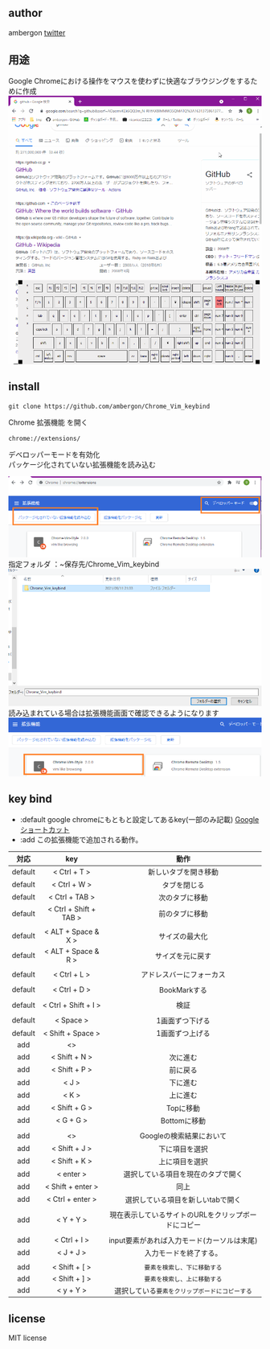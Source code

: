 ## author
ambergon
[twitter](https://twitter.com/Sc_lFoxGon)

## 用途

Google Chromeにおける操作をマウスを使わずに快適なブラウジングをするために作成<br>
![tutorial](/tutorial/tutorial.gif) <br>

## install 
```
git clone https://github.com/ambergon/Chrome_Vim_keybind
```
Chrome 拡張機能 を開く <br>
```
chrome://extensions/
```
デベロッパーモードを有効化 <br>
パッケージ化されていない拡張機能を読み込む <br>

![tutorial](/tutorial/tutorial.png) <br>
指定フォルダ ：~保存先/Chrome_Vim_keybind <br>
![tutorial](/tutorial/tutorial_2.png) <br>
読み込まれている場合は拡張機能画面で確認できるようになります<br>
![tutorial](/tutorial/tutorial_3.png) <br>


## key bind

- :default google chromeにもともと設定してあるkey(一部のみ記載)
    [Google ショートカット](https://support.google.com/chrome/answer/157179?hl=ja&co=GENIE.Platform%3DDesktop#zippy=%2C%E3%82%BF%E3%83%96%E3%81%A8%E3%82%A6%E3%82%A3%E3%83%B3%E3%83%89%E3%82%A6%E3%81%AE%E3%82%B7%E3%83%A7%E3%83%BC%E3%83%88%E3%82%AB%E3%83%83%E3%83%88%2C%E3%82%A2%E3%83%89%E3%83%AC%E3%82%B9%E3%83%90%E3%83%BC%E3%81%AE%E3%82%B7%E3%83%A7%E3%83%BC%E3%83%88%E3%82%AB%E3%83%83%E3%83%88%2Cgoogle-chrome-%E6%A9%9F%E8%83%BD%E3%81%AE%E3%82%B7%E3%83%A7%E3%83%BC%E3%83%88%E3%82%AB%E3%83%83%E3%83%88%2C%E3%82%A6%E3%82%A7%E3%83%96%E3%83%9A%E3%83%BC%E3%82%B8%E3%81%AE%E3%82%B7%E3%83%A7%E3%83%BC%E3%83%88%E3%82%AB%E3%83%83%E3%83%88)
- :add この拡張機能で追加される動作。

| 対応 | key | 動作 |
|:--:|:--:|:--:|
| default | < Ctrl + T > | 新しいタブを開き移動 |
| default | < Ctrl + W > | タブを閉じる |
| default | < Ctrl + TAB > | 次のタブに移動 |
| default | < Ctrl + Shift + TAB > | 前のタブに移動 |
|||
| default | < ALT + Space & X > | サイズの最大化 |
| default | < ALT + Space & R > | サイズを元に戻す |
|||
| default | < Ctrl + L > | アドレスバーにフォーカス |
|||
| default | < Ctrl + D > | BookMarkする |
|||
| default | < Ctrl + Shift + I > | 検証 |
|||
| default | < Space > | 1画面ずつ下げる |
| default | < Shift + Space > | 1画面ずつ上げる |
| add | <> | |
| add | < Shift + N > | 次に進む |
| add | < Shift + P > | 前に戻る |
| add | < J > | 下に進む |
| add | < K > | 上に進む |
| add | < Shift + G > | Topに移動 |
| add | < G + G > | Bottomに移動 |
|||
| add | <> | Googleの検索結果において |
| add | < Shift + J > | 下に項目を選択 |
| add | < Shift + K > | 上に項目を選択 |
| add | < enter > | 選択している項目を現在のタブで開く |
| add | < Shift + enter > | 同上 |
| add | < Ctrl + enter > | 選択している項目を新しいtabで開く |
|||
| add | < Y + Y > | 現在表示しているサイトのURLをクリップボードにコピー |
|||
| add | < Ctrl + I > | input要素があれば入力モード(カーソルは末尾) |
| add | < J + J > | 入力モードを終了する。 |
|||
| add | < Shift + [ > | <code>要素を検索し、下に移動する |
| add | < Shift + ] > | <code>要素を検索し、上に移動する |
| add | < y + Y > | 選択している<code>要素をクリップボードにコピーする |



## license
MIT license
